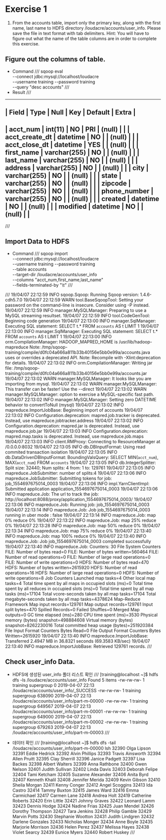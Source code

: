 # Exercise 1
1. From the accounts table, import only the primary key, along with the first name, last name to HDFS directory /loudacre/accounts/user_info. Please save the file in text format with tab delimiters.
Hint: You will have to figure out what the name of the table columns are in order to complete this exercise.

## Figure out the columns of table.
- Command
///
sqoop eval \
--connect jdbc:mysql://localhost/loudacre \
--username training --password training \
--query "desc accounts"
///
- Result
///
---------------------------------------------------------------------------------------------------------
| Field                | Type                 | Null | Key | Default              | Extra                |
---------------------------------------------------------------------------------------------------------
| acct_num             | int(11)              | NO  | PRI | (null)               |                      |
| acct_create_dt       | datetime             | NO  |     | (null)               |                      |
| acct_close_dt        | datetime             | YES |     | (null)               |                      |
| first_name           | varchar(255)         | NO  |     | (null)               |                      |
| last_name            | varchar(255)         | NO  |     | (null)               |                      |
| address              | varchar(255)         | NO  |     | (null)               |                      |
| city                 | varchar(255)         | NO  |     | (null)               |                      |
| state                | varchar(255)         | NO  |     | (null)               |                      |
| zipcode              | varchar(255)         | NO  |     | (null)               |                      |
| phone_number         | varchar(255)         | NO  |     | (null)               |                      |
| created              | datetime             | NO  |     | (null)               |                      |
| modified             | datetime             | NO  |     | (null)               |                      |
---------------------------------------------------------------------------------------------------------
///

## Import Data to HDFS
- Command
///
sqoop import \
--connect jdbc:mysql://localhost/loudacre \
--username training --password training \
--table accounts \
--target-dir /loudacre/accounts/user_info \
--columns "acct_num,first_name,last_name" \
--fields-terminated-by "\t"
///

///
19/04/07 22:12:59 INFO sqoop.Sqoop: Running Sqoop version: 1.4.6-cdh5.7.0
19/04/07 22:12:59 WARN tool.BaseSqoopTool: Setting your password on the command-line is insecure. Consider using -P instead.
19/04/07 22:12:59 INFO manager.MySQLManager: Preparing to use a MySQL streaming resultset.
19/04/07 22:12:59 INFO tool.CodeGenTool: Beginning code generation
19/04/07 22:13:00 INFO manager.SqlManager: Executing SQL statement: SELECT t.* FROM `accounts` AS t LIMIT 1
19/04/07 22:13:00 INFO manager.SqlManager: Executing SQL statement: SELECT t.* FROM `accounts` AS t LIMIT 1
19/04/07 22:13:00 INFO orm.CompilationManager: HADOOP_MAPRED_HOME is /usr/lib/hadoop-mapreduce
Note: /tmp/sqoop-training/compile/d0fc04a666a811b33b40156e5bb0e99a/accounts.java uses or overrides a deprecated API.
Note: Recompile with -Xlint:deprecation for details.
19/04/07 22:13:02 INFO orm.CompilationManager: Writing jar file: /tmp/sqoop-training/compile/d0fc04a666a811b33b40156e5bb0e99a/accounts.jar
19/04/07 22:13:02 WARN manager.MySQLManager: It looks like you are importing from mysql.
19/04/07 22:13:02 WARN manager.MySQLManager: This transfer can be faster! Use the --direct
19/04/07 22:13:02 WARN manager.MySQLManager: option to exercise a MySQL-specific fast path.
19/04/07 22:13:02 INFO manager.MySQLManager: Setting zero DATETIME behavior to convertToNull (mysql)
19/04/07 22:13:02 INFO mapreduce.ImportJobBase: Beginning import of accounts
19/04/07 22:13:02 INFO Configuration.deprecation: mapred.job.tracker is deprecated. Instead, use mapreduce.jobtracker.address
19/04/07 22:13:02 INFO Configuration.deprecation: mapred.jar is deprecated. Instead, use mapreduce.job.jar
19/04/07 22:13:03 INFO Configuration.deprecation: mapred.map.tasks is deprecated. Instead, use mapreduce.job.maps
19/04/07 22:13:03 INFO client.RMProxy: Connecting to ResourceManager at /0.0.0.0:8032
19/04/07 22:13:05 INFO db.DBInputFormat: Using read commited transaction isolation
19/04/07 22:13:05 INFO db.DataDrivenDBInputFormat: BoundingValsQuery: SELECT MIN(`acct_num`), MAX(`acct_num`) FROM `accounts`
19/04/07 22:13:05 INFO db.IntegerSplitter: Split size: 32440; Num splits: 4 from: 1 to: 129761
19/04/07 22:13:05 INFO mapreduce.JobSubmitter: number of splits:4
19/04/07 22:13:06 INFO mapreduce.JobSubmitter: Submitting tokens for job: job_1554697675014_0003
19/04/07 22:13:06 INFO impl.YarnClientImpl: Submitted application application_1554697675014_0003
19/04/07 22:13:06 INFO mapreduce.Job: The url to track the job: http://localhost:8088/proxy/application_1554697675014_0003/
19/04/07 22:13:06 INFO mapreduce.Job: Running job: job_1554697675014_0003
19/04/07 22:13:14 INFO mapreduce.Job: Job job_1554697675014_0003 running in uber mode : false
19/04/07 22:13:14 INFO mapreduce.Job:  map 0% reduce 0%
19/04/07 22:13:22 INFO mapreduce.Job:  map 25% reduce 0%
19/04/07 22:13:28 INFO mapreduce.Job:  map 50% reduce 0%
19/04/07 22:13:34 INFO mapreduce.Job:  map 75% reduce 0%
19/04/07 22:13:40 INFO mapreduce.Job:  map 100% reduce 0%
19/04/07 22:13:40 INFO mapreduce.Job: Job job_1554697675014_0003 completed successfully
19/04/07 22:13:40 INFO mapreduce.Job: Counters: 30
	File System Counters
		FILE: Number of bytes read=0
		FILE: Number of bytes written=560464
		FILE: Number of read operations=0
		FILE: Number of large read operations=0
		FILE: Number of write operations=0
		HDFS: Number of bytes read=470
		HDFS: Number of bytes written=2615920
		HDFS: Number of read operations=16
		HDFS: Number of large read operations=0
		HDFS: Number of write operations=8
	Job Counters
		Launched map tasks=4
		Other local map tasks=4
		Total time spent by all maps in occupied slots (ms)=0
		Total time spent by all reduces in occupied slots (ms)=0
		Total time spent by all map tasks (ms)=17104
		Total vcore-seconds taken by all map tasks=17104
		Total megabyte-seconds taken by all map tasks=4378624
	Map-Reduce Framework
		Map input records=129761
		Map output records=129761
		Input split bytes=470
		Spilled Records=0
		Failed Shuffles=0
		Merged Map outputs=0
		GC time elapsed (ms)=280
		CPU time spent (ms)=3530
		Physical memory (bytes) snapshot=498884608
		Virtual memory (bytes) snapshot=8262230016
		Total committed heap usage (bytes)=251920384
	File Input Format Counters
		Bytes Read=0
	File Output Format Counters
		Bytes Written=2615920
19/04/07 22:13:40 INFO mapreduce.ImportJobBase: Transferred 2.4947 MB in 36.8321 seconds (69.3583 KB/sec)
19/04/07 22:13:40 INFO mapreduce.ImportJobBase: Retrieved 129761 records.
///

## Check user_info Data.
- HDFS에 생성된 user_info 폴더 리스트 확인 
///
[training@localhost ~]$ hdfs dfs -ls /loudacre/accounts/user_info
Found 5 items
-rw-rw-rw-   1 training supergroup          0 2019-04-07 22:13 /loudacre/accounts/user_info/_SUCCESS
-rw-rw-rw-   1 training supergroup     638090 2019-04-07 22:13 /loudacre/accounts/user_info/part-m-00000
-rw-rw-rw-   1 training supergroup     649567 2019-04-07 22:13 /loudacre/accounts/user_info/part-m-00001
-rw-rw-rw-   1 training supergroup     649000 2019-04-07 22:13 /loudacre/accounts/user_info/part-m-00002
-rw-rw-rw-   1 training supergroup     679263 2019-04-07 22:13 /loudacre/accounts/user_info/part-m-00003
///

- 데이터 확인
///
[training@localhost ~]$ hdfs dfs -tail /loudacre/accounts/user_info/part-m-00000
lsh
32390	Olga	Lipson
32391	Eddie	Hedrick
32392	Alvin	Phillips
32393	Travis	Ainsworth
32394	Allen	Pruitt
32395	Clay	Sherrill
32396	Janice	Padgett
32397	Lisa	Backes
32398	Albert	Walters
32399	Anna	Rathbone
32400	Gwen	Nelson
32401	Judith	Sullivan
32402	Linda	Davis
32403	Deborah	Felipe
32404	Tami	Ketcham
32405	Suzanne	Alexander
32406	Anita	Byrd
32407	Kenneth	Khalil
32408	Jennifer	Merida
32409	Kevin	Gibson
32410	Sheila	Morgan
32411	Kenny	Conger
32412	Angel	Scoggins
32413	Ida	Castro
32414	Tammy	Buxton
32415	James	Ward
32416	Emma	Carmichael
32417	Carmen	Lane
32418	Andrea	Holt
32419	Catherine	Roberts
32420	Erin	Little
32421	Johnny	Graves
32422	Leonard	Lamm
32423	Dennis	Hodge
32424	Nadine	Frias
32425	Juan	Mendel
32426	Dorothy	Thompson
32427	Tara	Jenkins
32428	Philip	Gamble
32429	Marvin	Potts
32430	Stephanie	Wootton
32431	Judith	Lindgren
32432	Darlene	Gonzales
32433	Nicholas	Monger
32434	Anne	Boyle
32435	Marjorie	Morrison
32436	Helen	Perez
32437	Melissa	Hayes
32438	Violet	Searcy
32439	Eunice	Myers
32440	Robert	Huskey
///
